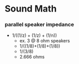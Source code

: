 # Sound Math

### parallel speaker impedance
* 1/((1/z) + (1/z) + (1/n))
    * ex. 3 @ 8 ohm speakers
    * 1/((1/8)+(1/8)+(1/8))
    * 1/(3/8)
    * 2.666 ohms
